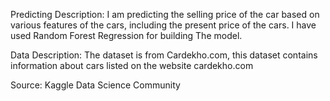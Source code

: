 Predicting Description:
I am predicting the selling price of the car based on various features of the cars, including the present price of the cars. I have used Random Forest Regression for building The model.

Data Description:
The dataset is from Cardekho.com, this dataset contains information about cars listed on the website cardekho.com

Source:
Kaggle Data Science Community
